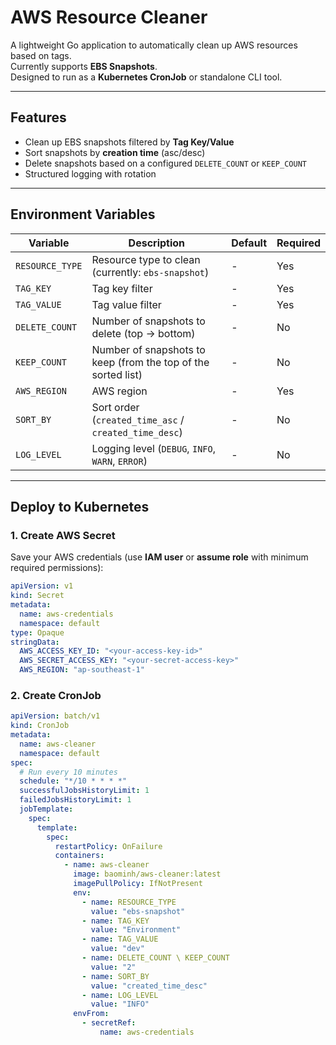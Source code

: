 # AWS Resource Cleaner

A lightweight Go application to automatically clean up AWS resources based on tags.  
Currently supports **EBS Snapshots**.  
Designed to run as a **Kubernetes CronJob** or standalone CLI tool.

---

## Features
- Clean up EBS snapshots filtered by **Tag Key/Value**
- Sort snapshots by **creation time** (asc/desc)
- Delete snapshots based on a configured `DELETE_COUNT` or `KEEP_COUNT`
- Structured logging with rotation

---

## Environment Variables

| Variable       | Description                                    | Default        | Required |
|----------------|------------------------------------------------|----------------|----------|
| `RESOURCE_TYPE`| Resource type to clean (currently: `ebs-snapshot`) | -              | Yes       |
| `TAG_KEY`      | Tag key filter                                 | -              | Yes       |
| `TAG_VALUE`    | Tag value filter                               | -              | Yes       |
| `DELETE_COUNT` | Number of snapshots to delete (top -> bottom)           | -| No      |
| `KEEP_COUNT`   | Number of snapshots to keep (from the top of the sorted list)   | -               | No |
| `AWS_REGION`   | AWS region                                     | -| Yes      |
| `SORT_BY`      | Sort order (`created_time_asc` / `created_time_desc`) | - | No       |
| `LOG_LEVEL`    | Logging level (`DEBUG`, `INFO`, `WARN`, `ERROR`)| -           | No       |


---

## Deploy to Kubernetes

### 1. Create AWS Secret

Save your AWS credentials (use **IAM user** or **assume role** with minimum required permissions):

```yaml
apiVersion: v1
kind: Secret
metadata:
  name: aws-credentials
  namespace: default
type: Opaque
stringData:
  AWS_ACCESS_KEY_ID: "<your-access-key-id>"
  AWS_SECRET_ACCESS_KEY: "<your-secret-access-key>"
  AWS_REGION: "ap-southeast-1"
```

### 2. Create CronJob

```yaml
apiVersion: batch/v1
kind: CronJob
metadata:
  name: aws-cleaner
  namespace: default
spec:
  # Run every 10 minutes
  schedule: "*/10 * * * *"
  successfulJobsHistoryLimit: 1
  failedJobsHistoryLimit: 1
  jobTemplate:
    spec:
      template:
        spec:
          restartPolicy: OnFailure
          containers:
            - name: aws-cleaner
              image: baominh/aws-cleaner:latest
              imagePullPolicy: IfNotPresent
              env:
                - name: RESOURCE_TYPE
                  value: "ebs-snapshot"
                - name: TAG_KEY
                  value: "Environment"
                - name: TAG_VALUE
                  value: "dev"
                - name: DELETE_COUNT \ KEEP_COUNT
                  value: "2"
                - name: SORT_BY
                  value: "created_time_desc"
                - name: LOG_LEVEL
                  value: "INFO"
              envFrom:
                - secretRef:
                    name: aws-credentials
```
